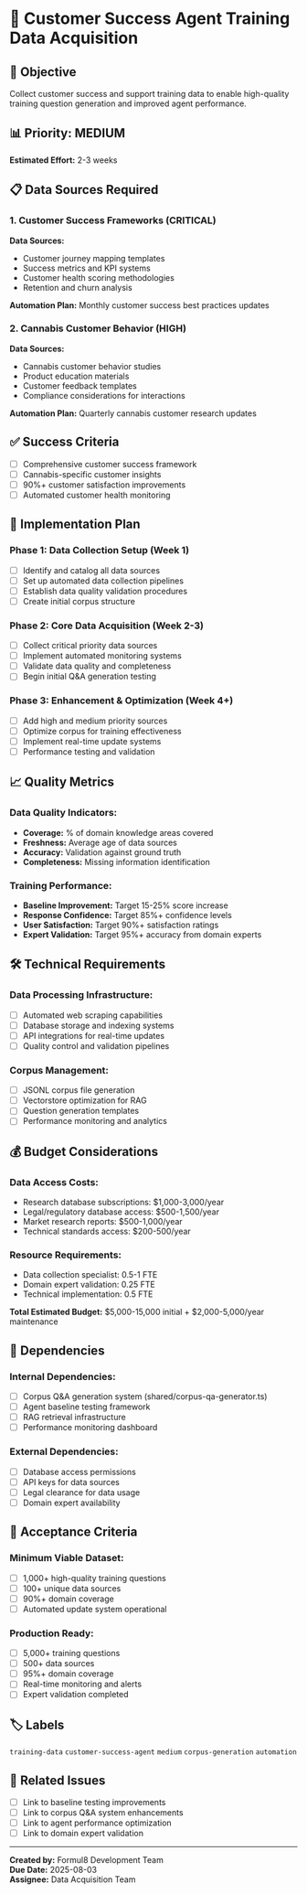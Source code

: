 # 🤝 Customer Success Agent Training Data Acquisition

## 🎯 Objective
Collect customer success and support training data to enable high-quality training question generation and improved agent performance.

## 📊 Priority: MEDIUM
**Estimated Effort:** 2-3 weeks

## 📋 Data Sources Required


### 1. Customer Success Frameworks (CRITICAL)

**Data Sources:**
- Customer journey mapping templates
- Success metrics and KPI systems
- Customer health scoring methodologies
- Retention and churn analysis

**Automation Plan:** Monthly customer success best practices updates


### 2. Cannabis Customer Behavior (HIGH)

**Data Sources:**
- Cannabis customer behavior studies
- Product education materials
- Customer feedback templates
- Compliance considerations for interactions

**Automation Plan:** Quarterly cannabis customer research updates


## ✅ Success Criteria

- [ ] Comprehensive customer success framework
- [ ] Cannabis-specific customer insights
- [ ] 90%+ customer satisfaction improvements
- [ ] Automated customer health monitoring

## 🔄 Implementation Plan

### Phase 1: Data Collection Setup (Week 1)
- [ ] Identify and catalog all data sources
- [ ] Set up automated data collection pipelines
- [ ] Establish data quality validation procedures
- [ ] Create initial corpus structure

### Phase 2: Core Data Acquisition (Week 2-3)
- [ ] Collect critical priority data sources
- [ ] Implement automated monitoring systems
- [ ] Validate data quality and completeness
- [ ] Begin initial Q&A generation testing

### Phase 3: Enhancement & Optimization (Week 4+)
- [ ] Add high and medium priority sources
- [ ] Optimize corpus for training effectiveness
- [ ] Implement real-time update systems
- [ ] Performance testing and validation

## 📈 Quality Metrics

### Data Quality Indicators:
- **Coverage:** % of domain knowledge areas covered
- **Freshness:** Average age of data sources
- **Accuracy:** Validation against ground truth
- **Completeness:** Missing information identification

### Training Performance:
- **Baseline Improvement:** Target 15-25% score increase
- **Response Confidence:** Target 85%+ confidence levels
- **User Satisfaction:** Target 90%+ satisfaction ratings
- **Expert Validation:** Target 95%+ accuracy from domain experts

## 🛠️ Technical Requirements

### Data Processing Infrastructure:
- [ ] Automated web scraping capabilities
- [ ] Database storage and indexing systems
- [ ] API integrations for real-time updates
- [ ] Quality control and validation pipelines

### Corpus Management:
- [ ] JSONL corpus file generation
- [ ] Vectorstore optimization for RAG
- [ ] Question generation templates
- [ ] Performance monitoring and analytics

## 💰 Budget Considerations

### Data Access Costs:
- Research database subscriptions: $1,000-3,000/year
- Legal/regulatory database access: $500-1,500/year
- Market research reports: $500-1,000/year
- Technical standards access: $200-500/year

### Resource Requirements:
- Data collection specialist: 0.5-1 FTE
- Domain expert validation: 0.25 FTE
- Technical implementation: 0.5 FTE

**Total Estimated Budget:** $5,000-15,000 initial + $2,000-5,000/year maintenance

## 🔗 Dependencies

### Internal Dependencies:
- [ ] Corpus Q&A generation system (shared/corpus-qa-generator.ts)
- [ ] Agent baseline testing framework
- [ ] RAG retrieval infrastructure
- [ ] Performance monitoring dashboard

### External Dependencies:
- [ ] Database access permissions
- [ ] API keys for data sources
- [ ] Legal clearance for data usage
- [ ] Domain expert availability

## 📝 Acceptance Criteria

### Minimum Viable Dataset:
- [ ] 1,000+ high-quality training questions
- [ ] 100+ unique data sources
- [ ] 90%+ domain coverage
- [ ] Automated update system operational

### Production Ready:
- [ ] 5,000+ training questions
- [ ] 500+ data sources
- [ ] 95%+ domain coverage
- [ ] Real-time monitoring and alerts
- [ ] Expert validation completed

## 🏷️ Labels
`training-data` `customer-success-agent` `medium` `corpus-generation` `automation`

## 🔄 Related Issues
- [ ] Link to baseline testing improvements
- [ ] Link to corpus Q&A system enhancements
- [ ] Link to agent performance optimization
- [ ] Link to domain expert validation

---

**Created by:** Formul8 Development Team  
**Due Date:** 2025-08-03  
**Assignee:** Data Acquisition Team

